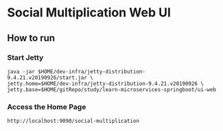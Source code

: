 # Social Multiplication Web UI

## How to run

### Start Jetty

```
java -jar $HOME/dev-infra/jetty-distribution-9.4.21.v20190926/start.jar \
jetty.home=$HOME/dev-infra/jetty-distribution-9.4.21.v20190926 \
jetty.base=$HOME/gitRepo/study/learn-microservices-springboot/ui-web
```
### Access the Home Page

```
http://localhost:9090/social-multiplication
```
